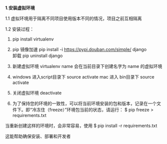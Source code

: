  **1.安装虚拟环境**
 
 1.1 虚拟环境用于隔离不同项目使用版本不同的情况，项目之前互相隔离
 
 1.2 安装过程：
  
  1. pip install virtualenv
  
  2. pip 镜像加速  pip install -i https://pypi.douban.com/simple/  django  
     卸载 pip uninstall django 
     
  3. 新建虚拟环境 virtualenv name  会在当前目录下创建名字为 name 的虚拟环境
  
  4. windows 进入script目录下 source activate  mac 进入 bin目录下 source activate 
  
  5. 关闭虚拟环境 deactivate
  
  6. 为了保持您的环境的一致性，可以将当前环境安装的包和版本，记录在一个文件下。即“冷冻住（freeze）”环境包当前的状态，请运行：
$ pip freeze > requirements.txt

当重新创建这样的环境时，会非常容易，使用
$ pip install -r requirements.txt

这能帮助确保安装、部署和开发者 
 